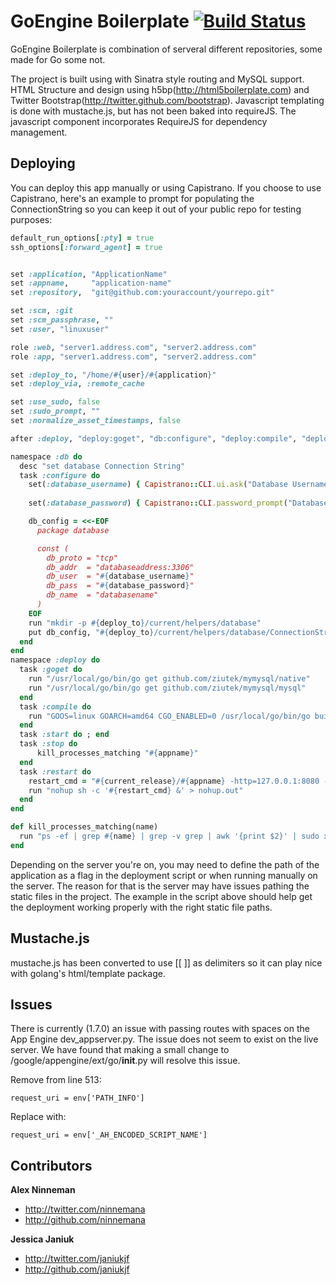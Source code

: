 # GoEngine Boilerplate [![Build Status](https://travis-ci.org/ninnemana/goengine.png?branch=non-appengine)](https://travis-ci.org/ninnemana/goengine)

GoEngine Boilerplate is combination of serveral different repositories, some made for Go some not.

The project is built using with Sinatra style routing and MySQL support. HTML Structure and design using h5bp(http://html5boilerplate.com) and Twitter Bootstrap(http://twitter.github.com/bootstrap). Javascript templating is done with mustache.js, but has not been baked into requireJS. The javascript component incorporates RequireJS for dependency management.

Deploying
-----------

You can deploy this app manually or using Capistrano.  If you choose to use Capistrano, here's an example to prompt for populating the ConnectionString so you can keep it out of your public repo for testing purposes:

```ruby
default_run_options[:pty] = true
ssh_options[:forward_agent] = true


set :application, "ApplicationName"
set :appname,     "application-name"
set :repository,  "git@github.com:youraccount/yourrepo.git"

set :scm, :git
set :scm_passphrase, ""
set :user, "linuxuser"

role :web, "server1.address.com", "server2.address.com"
role :app, "server1.address.com", "server2.address.com"

set :deploy_to, "/home/#{user}/#{application}"
set :deploy_via, :remote_cache

set :use_sudo, false
set :sudo_prompt, ""
set :normalize_asset_timestamps, false

after :deploy, "deploy:goget", "db:configure", "deploy:compile", "deploy:stop", "deploy:restart"

namespace :db do
  desc "set database Connection String"
  task :configure do
    set(:database_username) { Capistrano::CLI.ui.ask("Database Username:") }
  
    set(:database_password) { Capistrano::CLI.password_prompt("Database Password:") }

    db_config = <<-EOF
      package database

      const (
        db_proto = "tcp"
        db_addr  = "databaseaddress:3306"
        db_user  = "#{database_username}"
        db_pass  = "#{database_password}"
        db_name  = "databasename"
      )
    EOF
    run "mkdir -p #{deploy_to}/current/helpers/database"
    put db_config, "#{deploy_to}/current/helpers/database/ConnectionString.go"
  end
end
namespace :deploy do
  task :goget do
    run "/usr/local/go/bin/go get github.com/ziutek/mymysql/native"
    run "/usr/local/go/bin/go get github.com/ziutek/mymysql/mysql"
  end
  task :compile do
    run "GOOS=linux GOARCH=amd64 CGO_ENABLED=0 /usr/local/go/bin/go build -o #{deploy_to}/current/#{appname} #{deploy_to}/current/index.go"
  end
  task :start do ; end
  task :stop do 
      kill_processes_matching "#{appname}"
  end
  task :restart do
    restart_cmd = "#{current_release}/#{appname} -http=127.0.0.1:8080 -path=#{deploy_to}/current/"
    run "nohup sh -c '#{restart_cmd} &' > nohup.out"
  end
end

def kill_processes_matching(name)
  run "ps -ef | grep #{name} | grep -v grep | awk '{print $2}' | sudo xargs kill -2 || echo 'no process with name #{name} found'"
end

```

Depending on the server you're on, you may need to define the path of the application as a flag in the deployment script or when running manually on the server. The reason for that is the server may have issues pathing the static files in the project. The example in the script above should help get the deployment working properly with the right static file paths.

Mustache.js
-----------

mustache.js has been converted to use [[ ]] as delimiters so it can play nice with golang's html/template package.

Issues
-----------

There is currently (1.7.0) an issue with passing routes with spaces on the App Engine dev_appserver.py. The issue does not seem to exist on the live server. We have found that making a small change to /google/appengine/ext/go/__init__.py will resolve this issue.

Remove from line 513:
```
request_uri = env['PATH_INFO']
```

Replace with:
```
request_uri = env['_AH_ENCODED_SCRIPT_NAME']
```

Contributors
-----------

**Alex Ninneman**

+ http://twitter.com/ninnemana
+ http://github.com/ninnemana

**Jessica Janiuk**

+ http://twitter.com/janiukjf
+ http://github.com/janiukjf
